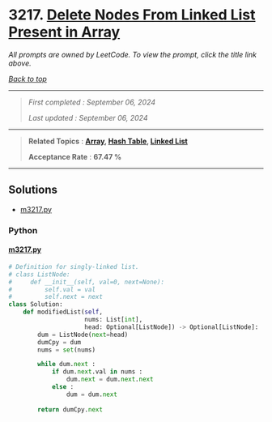 # 3217. [Delete Nodes From Linked List Present in Array](<https://leetcode.com/problems/delete-nodes-from-linked-list-present-in-array>)

*All prompts are owned by LeetCode. To view the prompt, click the title link above.*

*[Back to top](<../README.md>)*

------

> *First completed : September 06, 2024*
>
> *Last updated : September 06, 2024*

------

> **Related Topics** : **[Array](<by_topic/Array.md>), [Hash Table](<by_topic/Hash Table.md>), [Linked List](<by_topic/Linked List.md>)**
>
> **Acceptance Rate** : **67.47 %**

------

## Solutions

- [m3217.py](<../my-submissions/m3217.py>)
### Python
#### [m3217.py](<../my-submissions/m3217.py>)
```Python
# Definition for singly-linked list.
# class ListNode:
#     def __init__(self, val=0, next=None):
#         self.val = val
#         self.next = next
class Solution:
    def modifiedList(self, 
                     nums: List[int], 
                     head: Optional[ListNode]) -> Optional[ListNode]:
        dum = ListNode(next=head)
        dumCpy = dum
        nums = set(nums)

        while dum.next :
            if dum.next.val in nums :
                dum.next = dum.next.next
            else :
                dum = dum.next
        
        return dumCpy.next

```

